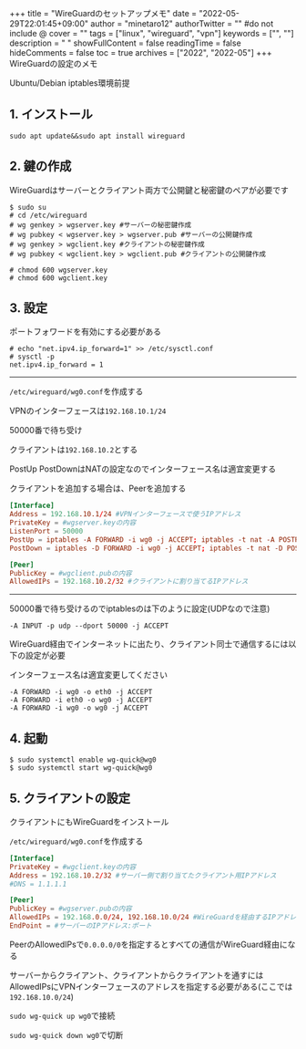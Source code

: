 +++
title = "WireGuardのセットアップメモ"
date = "2022-05-29T22:01:45+09:00"
author = "minetaro12"
authorTwitter = "" #do not include @
cover = ""
tags = ["linux", "wireguard", "vpn"]
keywords = ["", ""]
description = " "
showFullContent = false
readingTime = false
hideComments = false
toc = true
archives = ["2022", "2022-05"]
+++
WireGuardの設定のメモ

Ubuntu/Debian iptables環境前提

## 1. インストール

`sudo apt update&&sudo apt install wireguard`

## 2. 鍵の作成

WireGuardはサーバーとクライアント両方で公開鍵と秘密鍵のペアが必要です

```term
$ sudo su
# cd /etc/wireguard
# wg genkey > wgserver.key #サーバーの秘密鍵作成
# wg pubkey < wgserver.key > wgserver.pub #サーバーの公開鍵作成
# wg genkey > wgclient.key #クライアントの秘密鍵作成
# wg pubkey < wgclient.key > wgclient.pub #クライアントの公開鍵作成

# chmod 600 wgserver.key
# chmod 600 wgclient.key
```

## 3. 設定

ポートフォワードを有効にする必要がある

```term
# echo "net.ipv4.ip_forward=1" >> /etc/sysctl.conf
# sysctl -p
net.ipv4.ip_forward = 1
```

---

`/etc/wireguard/wg0.conf`を作成する

VPNのインターフェースは`192.168.10.1/24`

50000番で待ち受け

クライアントは`192.168.10.2`とする

PostUp PostDownはNATの設定なのでインターフェース名は適宜変更する

クライアントを追加する場合は、Peerを追加する

```conf
[Interface]
Address = 192.168.10.1/24 #VPNインターフェースで使うIPアドレス
PrivateKey = #wgserver.keyの内容
ListenPort = 50000
PostUp = iptables -A FORWARD -i wg0 -j ACCEPT; iptables -t nat -A POSTROUTING -o eth0 -j MASQUERADE
PostDown = iptables -D FORWARD -i wg0 -j ACCEPT; iptables -t nat -D POSTROUTING -o eth0 -j MASQUERADE

[Peer]
PublicKey = #wgclient.pubの内容
AllowedIPs = 192.168.10.2/32 #クライアントに割り当てるIPアドレス
```

---

50000番で待ち受けるのでiptablesのは下のように設定(UDPなので注意)

```iptables
-A INPUT -p udp --dport 50000 -j ACCEPT
```

WireGuard経由でインターネットに出たり、クライアント同士で通信するには以下の設定が必要

インターフェース名は適宜変更してください

```iptables
-A FORWARD -i wg0 -o eth0 -j ACCEPT
-A FORWARD -i eth0 -o wg0 -j ACCEPT
-A FORWARD -i wg0 -o wg0 -j ACCEPT
```

## 4. 起動

```term
$ sudo systemctl enable wg-quick@wg0
$ sudo systemctl start wg-quick@wg0
```

## 5. クライアントの設定

クライアントにもWireGuardをインストール

`/etc/wireguard/wg0.conf`を作成する

```conf
[Interface]
PrivateKey = #wgclient.keyの内容
Address = 192.168.10.2/32 #サーバー側で割り当てたクライアント用IPアドレス
#DNS = 1.1.1.1

[Peer]
PublicKey = #wgserver.pubの内容
AllowedIPs = 192.168.0.0/24, 192.168.10.0/24 #WireGuardを経由するIPアドレス,範囲
EndPoint = #サーバーのIPアドレス:ポート
```

PeerのAllowedIPsで`0.0.0.0/0`を指定するとすべての通信がWireGuard経由になる

サーバーからクライアント、クライアントからクライアントを通すにはAllowedIPsにVPNインターフェースのアドレスを指定する必要がある(ここでは`192.168.10.0/24`)

`sudo wg-quick up wg0`で接続

`sudo wg-quick down wg0`で切断
